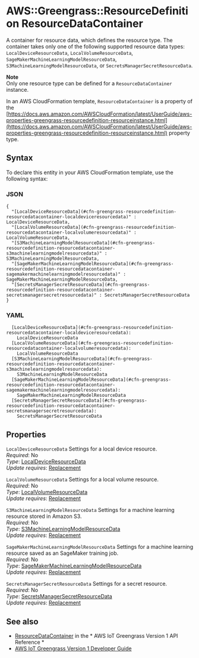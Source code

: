 # AWS::Greengrass::ResourceDefinition ResourceDataContainer<a name="aws-properties-greengrass-resourcedefinition-resourcedatacontainer"></a>

<a name="aws-properties-greengrass-resourcedefinition-resourcedatacontainer-description"></a>A container for resource data, which defines the resource type\. The container takes only one of the following supported resource data types: `LocalDeviceResourceData`, `LocalVolumeResourceData`, `SageMakerMachineLearningModelResourceData`, `S3MachineLearningModelResourceData`, or `SecretsManagerSecretResourceData`\.

**Note**  
Only one resource type can be defined for a `ResourceDataContainer` instance\.

<a name="aws-properties-greengrass-resourcedefinition-resourcedatacontainer-inheritance"></a> In an AWS CloudFormation template, `ResourceDataContainer` is a property of the [https://docs.aws.amazon.com/AWSCloudFormation/latest/UserGuide/aws-properties-greengrass-resourcedefinition-resourceinstance.html](https://docs.aws.amazon.com/AWSCloudFormation/latest/UserGuide/aws-properties-greengrass-resourcedefinition-resourceinstance.html) property type\.

## Syntax<a name="aws-properties-greengrass-resourcedefinition-resourcedatacontainer-syntax"></a>

To declare this entity in your AWS CloudFormation template, use the following syntax:

### JSON<a name="aws-properties-greengrass-resourcedefinition-resourcedatacontainer-syntax.json"></a>

```
{
  "[LocalDeviceResourceData](#cfn-greengrass-resourcedefinition-resourcedatacontainer-localdeviceresourcedata)" : LocalDeviceResourceData,
  "[LocalVolumeResourceData](#cfn-greengrass-resourcedefinition-resourcedatacontainer-localvolumeresourcedata)" : LocalVolumeResourceData,
  "[S3MachineLearningModelResourceData](#cfn-greengrass-resourcedefinition-resourcedatacontainer-s3machinelearningmodelresourcedata)" : S3MachineLearningModelResourceData,
  "[SageMakerMachineLearningModelResourceData](#cfn-greengrass-resourcedefinition-resourcedatacontainer-sagemakermachinelearningmodelresourcedata)" : SageMakerMachineLearningModelResourceData,
  "[SecretsManagerSecretResourceData](#cfn-greengrass-resourcedefinition-resourcedatacontainer-secretsmanagersecretresourcedata)" : SecretsManagerSecretResourceData
}
```

### YAML<a name="aws-properties-greengrass-resourcedefinition-resourcedatacontainer-syntax.yaml"></a>

```
  [LocalDeviceResourceData](#cfn-greengrass-resourcedefinition-resourcedatacontainer-localdeviceresourcedata): 
    LocalDeviceResourceData
  [LocalVolumeResourceData](#cfn-greengrass-resourcedefinition-resourcedatacontainer-localvolumeresourcedata): 
    LocalVolumeResourceData
  [S3MachineLearningModelResourceData](#cfn-greengrass-resourcedefinition-resourcedatacontainer-s3machinelearningmodelresourcedata): 
    S3MachineLearningModelResourceData
  [SageMakerMachineLearningModelResourceData](#cfn-greengrass-resourcedefinition-resourcedatacontainer-sagemakermachinelearningmodelresourcedata): 
    SageMakerMachineLearningModelResourceData
  [SecretsManagerSecretResourceData](#cfn-greengrass-resourcedefinition-resourcedatacontainer-secretsmanagersecretresourcedata): 
    SecretsManagerSecretResourceData
```

## Properties<a name="aws-properties-greengrass-resourcedefinition-resourcedatacontainer-properties"></a>

`LocalDeviceResourceData`  <a name="cfn-greengrass-resourcedefinition-resourcedatacontainer-localdeviceresourcedata"></a>
Settings for a local device resource\.  
*Required*: No  
*Type*: [LocalDeviceResourceData](aws-properties-greengrass-resourcedefinition-localdeviceresourcedata.md)  
*Update requires*: [Replacement](https://docs.aws.amazon.com/AWSCloudFormation/latest/UserGuide/using-cfn-updating-stacks-update-behaviors.html#update-replacement)

`LocalVolumeResourceData`  <a name="cfn-greengrass-resourcedefinition-resourcedatacontainer-localvolumeresourcedata"></a>
Settings for a local volume resource\.  
*Required*: No  
*Type*: [LocalVolumeResourceData](aws-properties-greengrass-resourcedefinition-localvolumeresourcedata.md)  
*Update requires*: [Replacement](https://docs.aws.amazon.com/AWSCloudFormation/latest/UserGuide/using-cfn-updating-stacks-update-behaviors.html#update-replacement)

`S3MachineLearningModelResourceData`  <a name="cfn-greengrass-resourcedefinition-resourcedatacontainer-s3machinelearningmodelresourcedata"></a>
Settings for a machine learning resource stored in Amazon S3\.  
*Required*: No  
*Type*: [S3MachineLearningModelResourceData](aws-properties-greengrass-resourcedefinition-s3machinelearningmodelresourcedata.md)  
*Update requires*: [Replacement](https://docs.aws.amazon.com/AWSCloudFormation/latest/UserGuide/using-cfn-updating-stacks-update-behaviors.html#update-replacement)

`SageMakerMachineLearningModelResourceData`  <a name="cfn-greengrass-resourcedefinition-resourcedatacontainer-sagemakermachinelearningmodelresourcedata"></a>
Settings for a machine learning resource saved as an SageMaker training job\.  
*Required*: No  
*Type*: [SageMakerMachineLearningModelResourceData](aws-properties-greengrass-resourcedefinition-sagemakermachinelearningmodelresourcedata.md)  
*Update requires*: [Replacement](https://docs.aws.amazon.com/AWSCloudFormation/latest/UserGuide/using-cfn-updating-stacks-update-behaviors.html#update-replacement)

`SecretsManagerSecretResourceData`  <a name="cfn-greengrass-resourcedefinition-resourcedatacontainer-secretsmanagersecretresourcedata"></a>
Settings for a secret resource\.  
*Required*: No  
*Type*: [SecretsManagerSecretResourceData](aws-properties-greengrass-resourcedefinition-secretsmanagersecretresourcedata.md)  
*Update requires*: [Replacement](https://docs.aws.amazon.com/AWSCloudFormation/latest/UserGuide/using-cfn-updating-stacks-update-behaviors.html#update-replacement)

## See also<a name="aws-properties-greengrass-resourcedefinition-resourcedatacontainer--seealso"></a>
+  [ResourceDataContainer](https://docs.aws.amazon.com/greengrass/latest/apireference/definitions-resourcedatacontainer.html) in the * AWS IoT Greengrass Version 1 API Reference * 
+  [AWS IoT Greengrass Version 1 Developer Guide](https://docs.aws.amazon.com/greengrass/latest/developerguide/) 